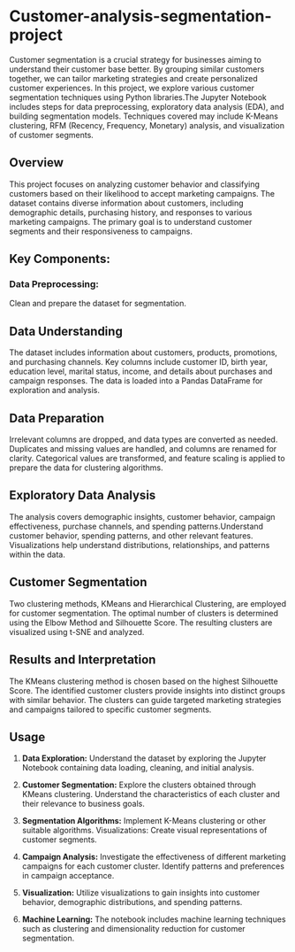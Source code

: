 # Customer-analysis-segmentation-project
Customer segmentation is a crucial strategy for businesses aiming to understand their customer base better. By grouping similar customers together, we can tailor marketing strategies and create personalized customer experiences. In this project, we explore various customer segmentation techniques using Python libraries.The Jupyter Notebook includes steps for data preprocessing, exploratory data analysis (EDA), and building segmentation models. Techniques covered may include K-Means clustering, RFM (Recency, Frequency, Monetary) analysis, and visualization of customer segments.

## Overview

This project focuses on analyzing customer behavior and classifying customers based on their likelihood to accept marketing campaigns. The dataset contains diverse information about customers, including demographic details, purchasing history, and responses to various marketing campaigns. The primary goal is to understand customer segments and their responsiveness to campaigns.

## Key Components:  

### Data Preprocessing:
Clean and prepare the dataset for segmentation.

## Data Understanding

The dataset includes information about customers, products, promotions, and purchasing channels. Key columns include customer ID, birth year, education level, marital status, income, and details about purchases and campaign responses. The data is loaded into a Pandas DataFrame for exploration and analysis.

## Data Preparation

Irrelevant columns are dropped, and data types are converted as needed. Duplicates and missing values are handled, and columns are renamed for clarity. Categorical values are transformed, and feature scaling is applied to prepare the data for clustering algorithms.

## Exploratory Data Analysis

The analysis covers demographic insights, customer behavior, campaign effectiveness, purchase channels, and spending patterns.Understand customer behavior, spending patterns, and other relevant features. Visualizations help understand distributions, relationships, and patterns within the data.

## Customer Segmentation

Two clustering methods, KMeans and Hierarchical Clustering, are employed for customer segmentation. The optimal number of clusters is determined using the Elbow Method and Silhouette Score. The resulting clusters are visualized using t-SNE and analyzed.

## Results and Interpretation

The KMeans clustering method is chosen based on the highest Silhouette Score. The identified customer clusters provide insights into distinct groups with similar behavior. The clusters can guide targeted marketing strategies and campaigns tailored to specific customer segments.

## Usage

1. **Data Exploration:** Understand the dataset by exploring the Jupyter Notebook containing data loading, cleaning, and initial analysis.

2. **Customer Segmentation:** Explore the clusters obtained through KMeans clustering. Understand the characteristics of each cluster and their relevance to business goals.

3. **Segmentation Algorithms:** Implement K-Means clustering or other suitable algorithms. Visualizations: Create visual representations of customer segments.


4. **Campaign Analysis:** Investigate the effectiveness of different marketing campaigns for each customer cluster. Identify patterns and preferences in campaign acceptance.

5. **Visualization:** Utilize visualizations to gain insights into customer behavior, demographic distributions, and spending patterns.

6. **Machine Learning:** The notebook includes machine learning techniques such as clustering and dimensionality reduction for customer segmentation. 
